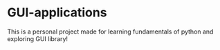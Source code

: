 # GUI-applications
This is a personal project made for learning fundamentals of python and exploring GUI library!